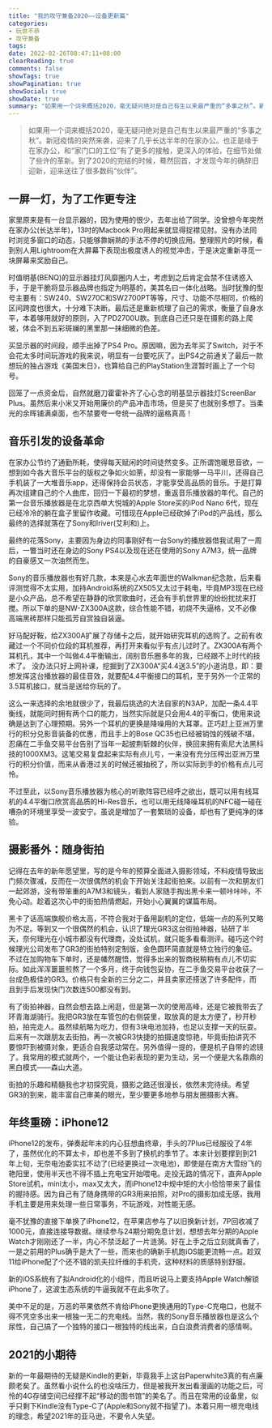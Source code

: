 ```yaml
---
title: "我的攻守兼备2020——设备更新篇"
categories:
- 玩世不恭
- 攻守兼备
tags:
date: 2022-02-26T08:47:11+08:00
clearReading: true
comments: false
showTags: true
showPagination: true
showSocial: true
showDate: true
summary: "如果用一个词来概括2020，毫无疑问绝对是自己有生以来最严重的“多事之秋”。新冠疫情的突然来袭，迎来了几乎长达半年的在家办公。也正是缘于在家办公，和“家门口的工位”有了更多的接触，更深入的体验，在细节处做了些许的革新。到了2020的完结的时候，蓦然回首，才发现今年的确辞旧迎新，迎来送往了很多数码“伙伴”。"
---
```


>  如果用一个词来概括2020，毫无疑问绝对是自己有生以来最严重的“多事之秋”。新冠疫情的突然来袭，迎来了几乎长达半年的在家办公。也正是缘于在家办公，和“家门口的工位”有了更多的接触，更深入的体验，在细节处做了些许的革新。到了2020的完结的时候，蓦然回首，才发现今年的确辞旧迎新，迎来送往了很多数码“伙伴”。

## 一屏一灯，为了工作更专注

家里原来是有一台显示器的，因为使用的很少，去年出给了同学。没曾想今年突然在家办公(长达半年)，13吋的Macbook Pro用起来就显得捉襟见肘。没有办法同时浏览多窗口的动态，只能够靠娴熟的手法不停的切换应用。整理照片的时候，看到别人用Lightroom在大屏幕下表现出极度诱人的视觉冲击，于是决定重新寻觅一块屏幕来奖励自己。

时值明基(BENQ)的显示器挂灯风靡圈内人士，考虑到之后肯定会禁不住诱惑入手，于是干脆将显示器品牌也指定为明基的，美其名曰一体化战略。当时犹豫的型号主要有：SW240、SW270C和SW2700PT等等，尺寸、功能不尽相同，价格的区间跨度也很大，十分难下决断。最后还是重新梳理了自己的需求，衡量了自身水平，本着够用就好的原则，入了PD2700U款。到底自己还只是在摄影的路上爬坡，体会不到五彩斑斓的黑里那一抹细微的色差。

买显示器的时间段，顺手出掉了PS4 Pro。原因嘛，因为去年买了Switch，对于不会花太多时间玩游戏的我来说，明显有一台要吃灰了。出PS4之前通关了最后一款想玩的独占游戏《美国末日》，也算给自己的PlayStation生涯暂时画上了一个句号。

回笼了一点资金后，自然就磨刀霍霍补齐了心心念的明基显示器挂灯ScreenBar Plus。虽然后来小米又开始用廉价的产品冲击市场，但是买了也就别多想了。当柔光的余晖铺满桌面，也不禁要夸一夸统一品牌的逼格真高！ 

## 音乐引发的设备革命

在家办公节约了通勤所耗，使得每天赋闲的时间徒然变多。正所谓饱暖思音欲，一想到如今各大音乐平台的版权之争如火如荼，却没有一家能够一马平川，还得自己手机装了一大堆音乐app，还得保持会员状态，才能享受高品质的音乐。于是打算再次组建自己的个人曲库，回归一下最初的梦想，重返音乐播放器的年代。自己的第一台音乐播放器是在北京西单大悦城的Apple Store买的iPod Nano 6代，现在已经冷冷的躺在盒子里留作收藏。可惜现在Apple已经砍掉了iPod的产品线，那么最终的选择就落在了Sony和Iriver(艾利和)上。

最终的花落Sony，主要因为身边的同事刚好有一台Sony的播放器借我试用了一周后，一瞥当时还在身边的Sony PS4以及现在还在使用的Sony A7M3，统一品牌的自豪感又一次油然而生。

Sony的音乐播放器也有好几款，本来是心水去年面世的Walkman纪念款，后来看评测觉得不太实用，加持Android系统的ZX505又太过于耗电，毕竟MP3现在已经是小众产品，总不希望在静静的欣赏歌曲时，还会有手机世界里的纷纷扰扰来打搅。所以下单的是NW-ZX300A这款，综合性能不错，初烧不失逼格，又不必像高端黑砖那样只能孤芳自赏独自装逼。

好马配好鞍，给ZX300A扩展了存储卡之后，就开始研究耳机的选购了。之前有收藏过一个不同价位段的耳机推荐，再打开来看似乎有点儿过时了。ZX300A有两个耳机孔，其中一个叫做4.4平衡输出，阔别音乐圈多年的我，已经跟不上时代的技术了。 没办法只好上网补课，挖掘到了ZX300A“买4.4送3.5”的小道消息，即：要想发挥这台播放器的最佳音效，就要配4.4平衡接口的耳机，至于另外一个正常的3.5耳机接口，就当是送给你玩的了。

这么一来选择的余地就很少了，我最后挑选的大法自家的N3AP，加配一条4.4平衡线，就能同时拥有两个口的能力，当然实际就是只会用4.4的平衡口，使用来说确是达到了心理预期。另外一个耳机的更换是降噪用的大耳罩。正巧赶上亚洲万里行的积分兑影音装备的优惠，而且手上的Bose QC35也已经被销蚀的残破不堪，忍痛在二手鱼交易平台告别了当年一起披荆斩棘的伙伴，换回来拥有索尼大法黑科技的1000XM3。这笔交易复盘起来实际有点儿亏，一来没有充分压榨出亚洲万里行的积分价值，而来从香港过关的时候还被抽税了，所以实际到手的价格有点儿可怜。

不过至此，以Sony音乐播放器为核心的听歌阵容已经呼之欲出，既可以用有线耳机的4.4平衡口欣赏高品质的Hi-Res音乐，也可以用无线降噪耳机的NFC碰一碰在嘈杂的环境里享受一波安宁。虽说是增加了一套繁琐的设备，却也有了更纯净的体验。

## 摄影番外：随身街拍

记得在去年的新年愿望里，写的是今年的预算全面进入摄影领域，不料疫情导致出门频次骤减，反而在一次很偶然的机会下开始关注起街拍来。以前有一次和朋友们一起郊游，没有带笨重的A7M3和镜头，看到人家随手掏出黑卡来一顿咔咔咔，不免心动。趁着这次心中的街拍热情燃起，开始小心翼翼的谋篇布局。

黑卡了话高端旗舰价格太高，不符合我对于备用副机的定位，低端一点的系列又略为不足。等到又一个很偶然的机会，认识了理光GR3这台街拍神器，钻研了半天，奈何理光在小城市都没有代理商，没处试机，就只能多看看测评。碰巧这个时候理光公司发布了GR3的街拍特别定制版，金色圆环简直就是特立独行的象征。不过在加购物车下单时，还是幡然醒悟，觉得多出来的智商税稍稍有点儿不切实际。如此浑浑噩噩煎熬了一个多月，终于向钱包妥协，在二手鱼交易平台收获了一台成色极佳的GR3。价格只有全新的三分之二，并且卖家还搭送了许多配件，而且到手后发现快门次数连500都没有到。

有了街拍神器，自然会想去路上闲逛，但是第一次的使用高峰，还是它被我带去了环青海湖骑行。我把GR3放在车管包的右侧袋里，取放真的是太方便了，秒开秒拍，拍完走人。虽然续航略为吃力，但有3块电池加持，也足以支撑一天的玩耍。后来有一次跟朋友去街拍，再一次被GR3快捷的拍摄速度惊艳，毕竟街拍讲究不要惊吓到被摄对象，更适合自我感动常在。另外值得一提的，便是机子自带的滤镜了。我常用的模式就两个，一个能让色彩表现的更为生动，另一个便是大名鼎鼎的黑白模式——森山大道。

街拍的乐趣和精髓我也才初探究竟，摄影之路还很漫长，依然未完待续。希望GR3的到来，能丰富自己审美的眼光，至少要更多地参与朋友圈摄影大赛。

## 年终重磅：iPhone12

iPhone12的发布，弹奏起年末的内心狂想曲终章，手头的7Plus已经服役了4年了，虽然优化的不算太卡，却也差不多到了换机的季节了。本来计划要撑到到21年上旬，无奈电池委实扛不动了(已经更换过一次电池)，即使是在南方大雪纷飞的艳阳里，使用半天也不得不插上充电宝开始喂电。走投无路的情况下，直奔Apple Store试机，mini太小，max又太大，而iPhone12中规中矩的大小恰恰带来了最佳的握持感。因为自己有了随身携带的GR3用来拍照，对Pro的摄影加成无感，我用手机主要是用来处理一些日常事务，不玩游戏，对性能无感。

毫不犹豫的直接下单换了iPhone12，在苹果店参与了以旧换新计划，7P回收减了1000元，直接连接导数据。继续参与24期分期免息计划，想想去年分期的Apple Watch才刚刚还了一半，内心不禁泛起了一片涟漪。好在上手之后立刻就真香了，一是之前用的Plus确乎是大了一些，而来也的确新手机跑iOS能更流畅一点。趁双11给iPhone配了个还不错的凯夫拉纤维的手机壳，这种材料的质感特别舒服。

新的iOS系统有了拟Android化的小组件，而且听说马上要支持Apple Watch解锁iPhone了，这波生态系统的牛逼我就不在此多吹了。

美中不足的是，万恶的苹果依然不肯给iPhone更换通用的Type-C充电口，也就不得不凭空多出来一根独一无二的充电线。当然，我的Sony音乐播放器也是这么个尿性，自己搞了一个独特的接口一根独特的线出来，白白浪费消费者的感情啊。

## 2021的小期待

新的一年最期待的无疑是Kindle的更新，毕竟我手上这台Paperwhite3真的有点廉颇老矣了。虽然看小说什么的也没啥压力，但是被我开发出看漫画的功能之后，可怜的4G存储空间已经撑不起“移动的图书馆”的美名了。而且在常用的设备里，似乎只剩下Kindle没有Type-C了(Apple和Sony就不指望了)。本着只用一根充电线的理念，希望2021年的亚马逊，不要令人失望。



